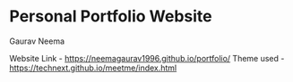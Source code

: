 # Personal Portfolio Website
Gaurav Neema

Website Link - https://neemagaurav1996.github.io/portfolio/
Theme used - https://technext.github.io/meetme/index.html
